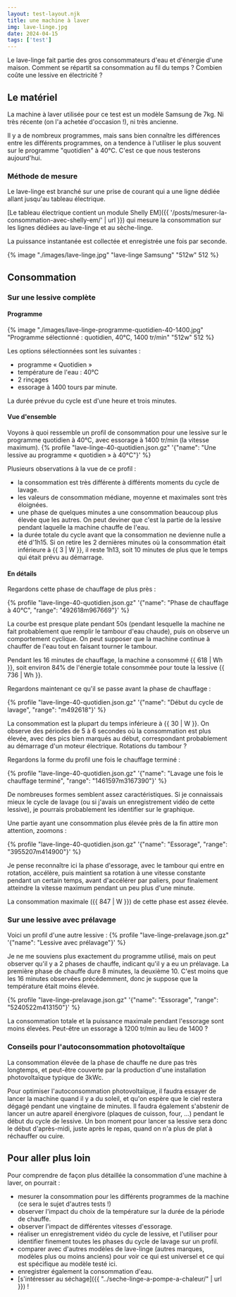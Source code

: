 ```yaml
---
layout: test-layout.njk 
title: une machine à laver
img: lave-linge.jpg
date: 2024-04-15
tags: ['test']
---
```


Le lave-linge fait partie des gros consommateurs d'eau et d'énergie d'une maison. Comment se répartit sa consommation au fil du temps ? Combien coûte une lessive en électricité ?
<!-- excerpt -->

## Le matériel
<div id="Introduction">
<div>

La machine à laver utilisée pour ce test est un modèle Samsung de 7kg. Ni très récente (on l'a achetée d'occasion !), ni très ancienne.

Il y a de nombreux programmes, mais sans bien connaître les différences entre les différents programmes, on a tendence à l'utiliser le plus souvent sur le programme "quotidien" à 40°C. C'est ce que nous testerons aujourd'hui.

### Méthode de mesure

Le lave-linge est branché sur une prise de courant qui a une ligne dédiée allant jusqu'au tableau électrique.

[Le tableau électrique contient un module Shelly EM]({{ '/posts/mesurer-la-consommation-avec-shelly-em/' | url }}) qui mesure la consommation sur les lignes dédiées au lave-linge et au sèche-linge.

La puissance instantanée est collectée et enregistrée une fois par seconde.

</div>
{% image "./images/lave-linge.jpg" "lave-linge Samsung" "512w" 512 %}
</div>

## Consommation

### Sur une lessive complète

#### Programme

{% image "./images/lave-linge-programme-quotidien-40-1400.jpg" "Programme sélectionné : quotidien, 40°C, 1400 tr/min" "512w" 512 %}

Les options sélectionnées sont les suivantes :
- programme « Quotidien »
- température de l'eau : 40°C
- 2 rinçages
- essorage à 1400 tours par minute.

La durée prévue du cycle est d'une heure et trois minutes.

#### Vue d'ensemble

Voyons à quoi ressemble un profil de consommation pour une lessive sur le programme quotidien à 40°C, avec essorage à 1400 tr/min (la vitesse maximum).
{% profile "lave-linge-40-quotidien.json.gz" '{"name": "Une lessive au programme « quotidien » à 40°C"}' %}

Plusieurs observations à la vue de ce profil :
- la consommation est très différente à différents moments du cycle de lavage.
- les valeurs de consommation médiane, moyenne et maximales sont très éloignées.
- une phase de quelques minutes a une consommation beaucoup plus élevée que les autres. On peut deviner que c'est la partie de la lessive pendant laquelle la machine chauffe de l'eau.
- la durée totale du cycle avant que la consommation ne devienne nulle a été d'1h15. Si on retire les 2 dernières minutes où la consommation était inférieure à {{ 3 | W }}, il reste 1h13, soit 10 minutes de plus que le temps qui était prévu au démarrage.

#### En détails

Regardons cette phase de chauffage de plus près :

{% profile "lave-linge-40-quotidien.json.gz" '{"name": "Phase de chauffage à 40°C", "range": "492618m967669"}' %}

La courbe est presque plate pendant 50s (pendant lesquelle la machine ne fait probablement que remplir le tambour d'eau chaude), puis on observe un comportement cyclique. On peut supposer que la machine continue à chauffer de l'eau tout en faisant tourner le tambour.

Pendant les 16 minutes de chauffage, la machine a consommé {{ 618 | Wh }}, soit environ 84% de l'énergie totale consommée pour toute la lessive {{ 736 | Wh }}.

Regardons maintenant ce qu'il se passe avant la phase de chauffage :

{% profile "lave-linge-40-quotidien.json.gz" '{"name": "Début du cycle de lavage", "range": "m492618"}' %}

La consommation est la plupart du temps inférieure à {{ 30 | W }}. On observe des périodes de 5 à 6 secondes où la consommation est plus élevée, avec des pics bien marqués au début, correspondant probablement au démarrage d'un moteur électrique. Rotations du tambour ?

Regardons la forme du profil une fois le chauffage terminé :

{% profile "lave-linge-40-quotidien.json.gz" '{"name": "Lavage une fois le chauffage terminé", "range": "1461597m3167390"}' %}

De nombreuses formes semblent assez caractéristiques. Si je connaissais mieux le cycle de lavage (ou si j'avais un enregistrement vidéo de cette lessive), je pourrais probablement les identifier sur le graphique.

Une partie ayant une consommation plus élevée près de la fin attire mon attention, zoomons :

{% profile "lave-linge-40-quotidien.json.gz" '{"name": "Essorage", "range": "3955207m414900"}' %}

Je pense reconnaître ici la phase d'essorage, avec le tambour qui entre en rotation, accélère, puis maintient sa rotation à une vitesse constante pendant un certain temps, avant d'accélérer par paliers, pour finalement atteindre la vitesse maximum pendant un peu plus d'une minute.

La consommation maximale ({{ 847 | W }}) de cette phase est assez élevée.

### Sur une lessive avec prélavage

Voici un profil d'une autre lessive :
{% profile "lave-linge-prelavage.json.gz" '{"name": "Lessive avec prélavage"}' %}

Je ne me souviens plus exactement du programme utilisé, mais on peut observer qu'il y a 2 phases de chauffe, indicant qu'il y a eu un prélavage.
La première phase de chauffe dure 8 minutes, la deuxième 10. C'est moins que les 16 minutes observées précédemment, donc je suppose que la température était moins élevée.

{% profile "lave-linge-prelavage.json.gz" '{"name": "Essorage", "range": "5240522m413150"}' %}

La consommation totale et la puissance maximale pendant l'essorage sont moins élevées. Peut-être un essorage à 1200 tr/min au lieu de 1400 ?

### Conseils pour l'autoconsommation photovoltaïque

La consommation élevée de la phase de chauffe ne dure pas très longtemps, et peut-être couverte par la production d'une installation photovoltaïque typique de 3kWc.

Pour optimiser l'autoconsommation photovoltaïque, il faudra essayer de lancer la machine quand il y a du soleil, et qu'on espère que le ciel restera dégagé pendant une vingtaine de minutes. Il faudra également s'abstenir de lancer un autre apareil énergivore (plaques de cuisson, four, ...) pendant le début du cycle de lessive. Un bon moment pour lancer sa lessive sera donc le début d'après-midi, juste après le repas, quand on n'a plus de plat à réchauffer ou cuire.

<div id="plusloin">

## Pour aller plus loin

Pour comprendre de façon plus détaillée la consommation d'une machine à laver, on pourrait :
- mesurer la consommation pour les différents programmes de la machine (ce sera le sujet d'autres tests !)
- observer l'impact du choix de la température sur la durée de la période de chauffe.
- observer l'impact de différentes vitesses d'essorage.
- réaliser un enregistrement vidéo du cycle de lessive, et l'utiliser pour identifier finement toutes les phases du cycle de lavage sur un profil.
- comparer avec d'autres modèles de lave-linge (autres marques, modèles plus ou moins anciens) pour voir ce qui est universel et ce qui est spécifique au modèle testé ici.
- enregistrer également la consommation d'eau.
- [s'intéresser au séchage]({{ "../seche-linge-a-pompe-a-chaleur/" | url }}) !
</div>
